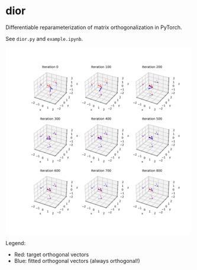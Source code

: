 # dior

Differentiable reparameterization of matrix orthogonalization in PyTorch.

See `dior.py` and `example.ipynb`.

<img src="3d_learning_process.png">

Legend:
- Red: target orthogonal vectors
- Blue: fitted orthogonal vectors (always orthogonal!)
